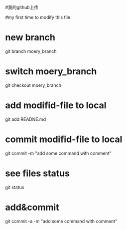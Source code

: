 #我的github上传

#my first time to modify this file.

# new branch
git branch moery_branch

# switch moery_branch
git checkout moery_branch

# add modifid-file to local
git add READNE.md

# commit modifid-file to local
git commit -m "add some command with comment"

# see files status
git status

# add&commit
git commit -a -m "add some command with comment"